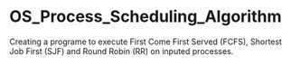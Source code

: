 # OS_Process_Scheduling_Algorithm
Creating a programe to execute First Come First Served (FCFS), Shortest Job First (SJF) and Round Robin (RR) on inputed processes.
